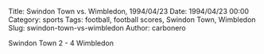 Title: Swindon Town vs. Wimbledon, 1994/04/23
Date: 1994/04/23 00:00
Category: sports
Tags: football, football scores, Swindon Town, Wimbledon
Slug: swindon-town-vs-wimbledon
Author: carbonero


Swindon Town 2 - 4 Wimbledon
